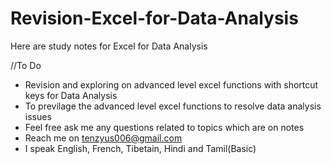 # Revision-Excel-for-Data-Analysis

Here are study notes for Excel for Data Analysis

//To Do
- Revision and exploring on advanced level excel functions with shortcut keys for Data Analysis
- To previlage the advanced level excel functions to resolve data analysis issues
- Feel free ask me any questions related to topics which are on notes
- Reach me on tenzyus006@gmail.com
- I speak English, French, Tibetain, Hindi and Tamil(Basic)
